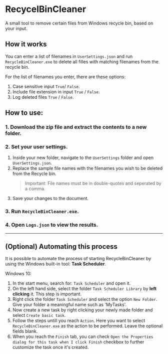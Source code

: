 # RecycelBinCleaner
A small tool to remove certain files from Windows recycle bin, based on your input.

## How it works
You can enter a list of filenames in `UserSettings.json` and run `RecycleBinCleaner.exe` to delete all filles with matching filenames from the recycle bin.

For the list of filenames you enter, there are these options:

1. Case sensitive input `True`/ `False`.
2. Include file extension in input `True` / `False`.
3. Log deleted files `True` / `False`.

## How to use:

### 1. Download the zip file and extract the contents to a new folder.
### 2. Set your user settings.
1. Inside your new folder, navigate to the `UserSettings` folder and open  `UserSettings.json`.
2. Replace the sample file names with the filenames you wish to be deleted from the Recycle bin. 
    >Important: File names must be in double-quotes and seperated by a comma.
3. Save your changes to the document.

### 3. Run `RecycleBinCleaner.exe`.

### 4. Open `Logs.json` to view the results. 
---
## 
## (Optional) Automating this process
It is possible to automate the process of starting RecycleBinCleaner by using the Windows built-in tool: **Task Scheduler**.

Windows 10:
1. In the start menu, search for: `Task Scheduler` and open it.
2. On the left hand side, select the folder `Task Scheduler Library` by **left clicking** it. This step is important.
3. Right click the folder `Task Scheduler` and select the option `New Folder`. Give your folder a meaningful name such as 'MyTasks'.
4. Now create a new task by right clicking your newly made  folder and select `Create basic task`.
5. Follow the steps untill you reach `Action`. Here you want to select `RecycleBinCleaner.exe` as the action to be performed. Leave the optional fields blank.
6. When you reach the `Finish` tab, you can check `Open the Properties dialog for this task when I click Finish` checkbox to further customize the task once it's created.
